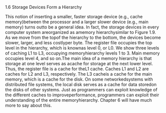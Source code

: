 

1.6 Storage Devices Form a Hierarchy

This  notion  of  inserting  a  smaller,  faster  storage  device  (e.g.,  cache  memory)between the processor and a larger slower device (e.g., main memory) turns outto be a general idea. In fact, the storage devices in every computer system areorganized as amemory hierarchysimilar to Figure 1.9. As we move from the topof the hierarchy to the bottom, the devices become slower, larger, and less costlyper byte. The register file occupies the top level in the hierarchy, which is knownas level 0, or L0. We show three levels of caching L1 to L3, occupying memoryhierarchy levels 1 to 3. Main memory occupies level 4, and so on.The main idea of a memory hierarchy is that storage at one level serves as acache for storage at the next lower level. Thus, the register file is a cache for theL1 cache. Caches L1 and L2 are caches for L2 and L3, respectively. The L3 cacheis a cache for the main memory, which is a cache for the disk. On some networkedsystems with distributed file systems, the local disk serves as a cache for data storedon the disks of other systems.
Just as programmers can exploit knowledge of the different caches to improveperformance, programmers can exploit their understanding of the entire memoryhierarchy. Chapter 6 will have much more to say about this.






